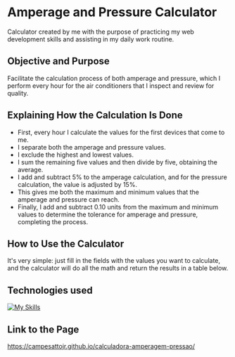 # Amperage and Pressure Calculator
 Calculator created by me with the purpose of practicing my web development skills and assisting in my daily work routine.

 ## Objective and Purpose
 Facilitate the calculation process of both amperage and pressure, which I perform every hour for the air conditioners that I inspect and review for quality.

 ## Explaining How the Calculation Is Done
 - First, every hour I calculate the values for the first devices that come to me.
 - I separate both the amperage and pressure values.
 - I exclude the highest and lowest values.
 - I sum the remaining five values and then divide by five, obtaining the average.
 - I add and subtract 5% to the amperage calculation, and for the pressure calculation, the value is adjusted by 15%.
 - This gives me both the maximum and minimum values that the amperage and pressure can reach.
 - Finally, I add and subtract 0.10 units from the maximum and minimum values to determine the tolerance for amperage and pressure, completing the process.

 ## How to Use the Calculator
 It's very simple: just fill in the fields with the values you want to calculate, and the calculator will do all the math and return the results in a table below.

 ## Technologies used
[![My Skills](https://skillicons.dev/icons?i=js,html,css)](https://skillicons.dev)

## Link to the Page
https://campesattojr.github.io/calculadora-amperagem-pressao/
